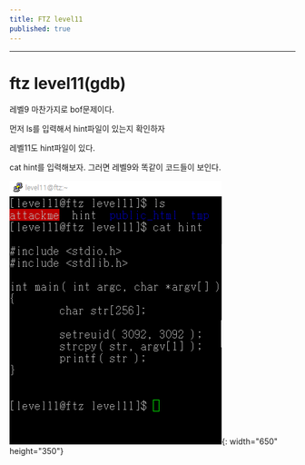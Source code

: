 ```yaml
---
title: FTZ level11
published: true
---
```


* * *

# ftz level11(gdb)

레벨9 마찬가지로 bof문제이다.

먼저 ls를 입력해서 hint파일이 있는지 확인하자

레벨11도 hint파일이 있다. 

cat hint를 입력해보자. 그러면 레벨9와 똑같이 코드들이 보인다.

![](./assets/ftz5.png){: width="650" height="350"}